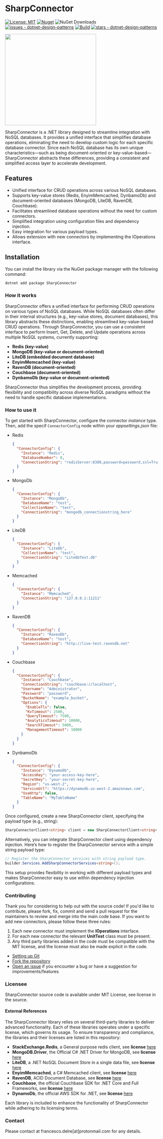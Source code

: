 # SharpConnector

[![License: MIT](https://img.shields.io/badge/License-MIT-yellow.svg)](https://opensource.org/licenses/MIT)
[![Nuget](https://img.shields.io/nuget/v/SharpConnector?style=plastic)](https://www.nuget.org/packages/SharpConnector)
![NuGet Downloads](https://img.shields.io/nuget/dt/SharpConnector)
[![issues - dotnet-design-patterns](https://img.shields.io/github/issues/engineering87/SharpConnector)](https://github.com/engineering87/SharpConnector/issues)
[![Build](https://github.com/engineering87/SharpConnector/actions/workflows/dotnet.yml/badge.svg)](https://github.com/engineering87/SharpConnector/actions/workflows/dotnet.yml)
[![stars - dotnet-design-patterns](https://img.shields.io/github/stars/engineering87/SharpConnector?style=social)](https://github.com/engineering87/SharpConnector)

<img src="https://github.com/engineering87/SharpConnector/blob/main/sharpconnector_logo.jpg" width="300">

SharpConnector is a .NET library designed to streamline integration with NoSQL databases. It provides a unified interface that simplifies database operations, eliminating the need to develop custom logic for each specific database connector. Since each NoSQL database has its own unique characteristics—such as being document-oriented or key-value-based—SharpConnector abstracts these differences, providing a consistent and simplified access layer to accelerate development.

## Features

- Unified interface for CRUD operations across various NoSQL databases.
- Supports key-value stores (Redis, EnyimMemcached, DynbamoDb) and document-oriented databases (MongoDB, LiteDB, RavenDB, Couchbase).
- Facilitates streamlined database operations without the need for custom connectors.
- Simplified integration using configuration files and dependency injection.
- Easy integration for various payload types.
- Allows extension with new connectors by implementing the IOperations interface.

## Installation

You can install the library via the NuGet package manager with the following command:

```bash
dotnet add package SharpConnector
```

### How it works
SharpConnector offers a unified interface for performing CRUD operations on various types of NoSQL databases. While NoSQL databases often differ in their internal structures (e.g., key-value stores, document databases), this library abstracts these distinctions, enabling streamlined key-value-based CRUD operations.
Through SharpConnector, you can use a consistent interface to perform Insert, Get, Delete, and Update operations across multiple NoSQL systems, currently supporting:

* **Redis (key-value)**
* **MongoDB (key-value or document-oriented)**
* **LiteDB (embedded document database)**
* **EnyimMemcached (key-value)**
* **RavenDB (document-oriented)**
* **Couchbase (document-oriented)**
* **DynbamoDb (key-value or document-oriented)**

SharpConnector thus simplifies the development process, providing flexibility and compatibility across diverse NoSQL paradigms without the need to handle specific database implementations.

### How to use it
To get started with SharpConnector, configure the connector *instance* type. 
Then, add the specif `ConnectorConfig` node within your *appsettings.json* file:

- Redis
	```json
	{
	  "ConnectorConfig": {
		"Instance": "Redis",
		"DatabaseNumber": 0,
		"ConnectionString": "redisServer:6380,password=password,ssl=True,abortConnect=False"
	  }
	}
	```
- MongoDb
	```json
	{
	  "ConnectorConfig": {
		"Instance": "MongoDb",
		"DatabaseName": "test",
		"CollectionName": "test",
		"ConnectionString": "mongodb_connectionstring_here"
	  }
	}
	```
	
- LiteDB
	```json
	{
	  "ConnectorConfig": {
		"Instance": "LiteDb",
		"CollectionName": "test",
		"ConnectionString": "LiteDbTest.db"
	  }
	}
	```

- Memcached
	```json
	{
	  "ConnectorConfig": {
		"Instance": "Memcached",
		"ConnectionString": "127.0.0.1:11211"
	  }
	}
	```
	
- RavenDB
	```json
	{
	  "ConnectorConfig": {
		"Instance": "RavenDb",
		"DatabaseName": "test",
		"ConnectionString": "http://live-test.ravendb.net"
	  }
	}
	```

- Couchbase
	```json
	{
	  "ConnectorConfig": {
		"Instance": "Couchbase",
		"ConnectionString": "couchbase://localhost",
		"Username": "Administrator",
		"Password": "password",
		"BucketName": "example_bucket",
		"Options": {
		  "EnableTls": false,
		  "KvTimeout": 2500,
		  "QueryTimeout": 7500,
		  "AnalyticsTimeout": 10000,
		  "SearchTimeout": 5000,
		  "ManagementTimeout": 10000
		}
	  }
	}
	```

- DynbamoDb
	```json
	{
	  "ConnectorConfig": {
		"Instance": "DynamoDb",
		"AccessKey": "your-access-key-here",
		"SecretKey": "your-secret-key-here",
		"Region": "us-west-2",
		"ServiceUrl": "https://dynamodb.us-west-2.amazonaws.com",
		"UseHttp": false,
		"TableName": "MyTableName"
	  }
	}
	```

Once configured, create a new SharpConnector client, specifying the payload type (e.g., string):

```csharp
SharpConnectorClient<string> client = new SharpConnectorClient<string>()
```

Alternatively, you can integrate SharpConnector client using dependency injection. Here’s how to register the SharpConnector service with a simple string payload type:

```csharp
// Register the SharpConnector services with string payload type.
builder.Services.AddSharpConnectorServices<string>();
```
This setup provides flexibility in working with different payload types and makes SharpConnector easy to use within dependency injection configurations.

### Contributing
Thank you for considering to help out with the source code!
If you'd like to contribute, please fork, fix, commit and send a pull request for the maintainers to review and merge into the main code base.
If you want to add new connectors, please follow these three rules: 

1) Each new connector must implement the **IOperations** interface.
2) For each new connector the relevant **UnitTest** class must be present.
3) Any third party libraries added in the code must be compatible with the MIT license, and the license must also be made explicit in the code.

 * [Setting up Git](https://docs.github.com/en/get-started/getting-started-with-git/set-up-git)
 * [Fork the repository](https://docs.github.com/en/pull-requests/collaborating-with-pull-requests/working-with-forks/fork-a-repo)
 * [Open an issue](https://github.com/engineering87/SharpConnector/issues) if you encounter a bug or have a suggestion for improvements/features

### Licensee
SharpConnector source code is available under MIT License, see license in the source.

#### External References
The SharpConnector library relies on several third-party libraries to deliver advanced functionality. 
Each of these libraries operates under a specific license, which governs its usage. To ensure transparency and compliance, the libraries and their licenses are listed in this repository:

* **StackExchange.Redis**, a General purpose redis client, see **license** [here](https://github.com/StackExchange/StackExchange.Redis/blob/main/LICENSE)
* **MongoDB.Driver**, the Official C# .NET Driver for MongoDB, see **license** [here](https://github.com/mongodb/mongo-csharp-driver/blob/main/LICENSE.md)
* **LiteDB**, a .NET NoSQL Document Store in a single data file, see **license** [here](https://github.com/mbdavid/LiteDB/blob/master/LICENSE)
* **EnyimMemcached**, a C# Memcached client, see **license** [here](https://github.com/enyim/EnyimMemcached/blob/develop/LICENSE)
* **RavenDB**, ACID Document Database, see **license** [here](https://github.com/ravendb/ravendb/blob/v6.2/LICENSE.txt)
* **Couchbase**, the official Couchbase SDK for .NET Core and Full Frameworks, see **license** [here](https://github.com/couchbase/couchbase-net-client/blob/master/LICENSE)
* **DynamoDb**, the official AWS SDK for .NET, see **license** [here](https://github.com/aws/aws-sdk-net/blob/main/License.txt)

Each library is included to enhance the functionality of SharpConnector while adhering to its licensing terms.

### Contact
Please contact at francesco.delre[at]protonmail.com for any details.
